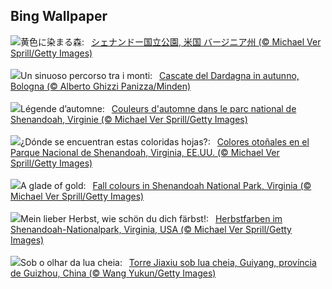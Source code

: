 ## Bing Wallpaper
![](https://www.bing.com/th?id=OHR.ShenandoahFoliage_JA-JP6899643261_UHD.jpg&w=1000)黄色に染まる森:&nbsp;&ensp;[シェナンドー国立公園, 米国 バージニア州 (© Michael Ver Sprill/Getty Images)](https://www.bing.com/th?id=OHR.ShenandoahFoliage_JA-JP6899643261_UHD.jpg)
<br><br/>
![](https://www.bing.com/th?id=OHR.DardagnaWaterfalls_IT-IT7337701837_UHD.jpg&w=1000)Un sinuoso percorso tra i monti:&nbsp;&ensp;[Cascate del Dardagna in autunno, Bologna (© Alberto Ghizzi Panizza/Minden)](https://www.bing.com/th?id=OHR.DardagnaWaterfalls_IT-IT7337701837_UHD.jpg)
<br><br/>
![](https://www.bing.com/th?id=OHR.ShenandoahFoliage_FR-FR5502772012_UHD.jpg&w=1000)Légende d’automne:&nbsp;&ensp;[Couleurs d'automne dans le parc national de Shenandoah, Virginie (© Michael Ver Sprill/Getty Images)](https://www.bing.com/th?id=OHR.ShenandoahFoliage_FR-FR5502772012_UHD.jpg)
<br><br/>
![](https://www.bing.com/th?id=OHR.ShenandoahFoliage_ES-ES0953486275_UHD.jpg&w=1000)¿Dónde se encuentran estas coloridas hojas?:&nbsp;&ensp;[Colores otoñales en el Parque Nacional de Shenandoah, Virginia, EE.UU. (© Michael Ver Sprill/Getty Images)](https://www.bing.com/th?id=OHR.ShenandoahFoliage_ES-ES0953486275_UHD.jpg)
<br><br/>
![](https://www.bing.com/th?id=OHR.ShenandoahFoliage_EN-GB8387837899_UHD.jpg&w=1000)A glade of gold:&nbsp;&ensp;[Fall colours in Shenandoah National Park, Virginia (© Michael Ver Sprill/Getty Images)](https://www.bing.com/th?id=OHR.ShenandoahFoliage_EN-GB8387837899_UHD.jpg)
<br><br/>
![](https://www.bing.com/th?id=OHR.ShenandoahFoliage_DE-DE6908193483_UHD.jpg&w=1000)Mein lieber Herbst, wie schön du dich färbst!:&nbsp;&ensp;[Herbstfarben im Shenandoah-Nationalpark, Virginia, USA (© Michael Ver Sprill/Getty Images)](https://www.bing.com/th?id=OHR.ShenandoahFoliage_DE-DE6908193483_UHD.jpg)
<br><br/>
![](https://www.bing.com/th?id=OHR.GuiyangMoon_PT-BR6803105528_UHD.jpg&w=1000)Sob o olhar da lua cheia:&nbsp;&ensp;[Torre Jiaxiu sob lua cheia, Guiyang, província de Guizhou, China (© Wang Yukun/Getty Images)](https://www.bing.com/th?id=OHR.GuiyangMoon_PT-BR6803105528_UHD.jpg)
<br><br/>
